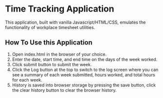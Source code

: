 # Time Tracking Application

This application, built with vanilla Javascript/HTML/CSS, emulates the functionality of workplace timesheet utilities.

## How To Use this Application

1. Open index.html in the browser of your choice.
2. Enter the date, start time, and end time on the days of the week worked.
3. Click submit button to submit the week.
4. Click the Log button at the top to switch to the log screen where you can see a summary of each week submitted, hours worked, and total hours for each week.
5. History is saved into browser storage by pressing the save button, click the clear history button to clear the browser history. 
